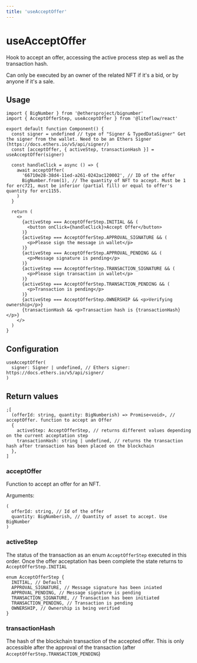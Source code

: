 ```yaml
---
title: 'useAcceptOffer'
---
```


# useAcceptOffer

Hook to accept an offer, accessing the active process step as well as the transaction hash.

Can only be executed by an owner of the related NFT if it's a bid, or by anyone if it's a sale.

## Usage

```tsx
import { BigNumber } from '@ethersproject/bignumber'
import { AcceptOfferStep, useAcceptOffer } from '@liteflow/react'

export default function Component() {
  const signer = undefined // type of "Signer & TypedDataSigner" Get the signer from the wallet. Need to be an Ethers Signer (https://docs.ethers.io/v5/api/signer/)
  const [acceptOffer, { activeStep, transactionHash }] = useAcceptOffer(signer)

  const handleClick = async () => {
    await acceptOffer(
      '66710e28-38d4-11ed-a261-0242ac120002', // ID of the offer
      BigNumber.from(1), // The quantity of NFT to accept. Must be 1 for erc721, must be inferior (partial fill) or equal to offer's quantity for erc1155.
    )
  }

  return (
    <>
      {activeStep === AcceptOfferStep.INITIAL && (
        <button onClick={handleClick}>Accept Offer</button>
      )}
      {activeStep === AcceptOfferStep.APPROVAL_SIGNATURE && (
        <p>Please sign the message in wallet</p>
      )}
      {activeStep === AcceptOfferStep.APPROVAL_PENDING && (
        <p>Message signature is pending</p>
      )}
      {activeStep === AcceptOfferStep.TRANSACTION_SIGNATURE && (
        <p>Please sign transaction in wallet</p>
      )}
      {activeStep === AcceptOfferStep.TRANSACTION_PENDING && (
        <p>Transaction is pending</p>
      )}
      {activeStep === AcceptOfferStep.OWNERSHIP && <p>Verifying ownership</p>}
      {transactionHash && <p>Transaction hash is {transactionHash}</p>}
    </>
  )
}
```

## Configuration

```tsx
useAcceptOffer(
  signer: Signer | undefined, // Ethers signer: https://docs.ethers.io/v5/api/signer/
)
```

## Return values

```tsx
;[
  (offerId: string, quantity: BigNumberish) => Promise<void>, // acceptOffer. function to accept an Offer
  {
    activeStep: AcceptOfferStep, // returns different values depending on the current acceptation step
    transactionHash: string | undefined, // returns the transaction hash after transaction has been placed on the blockchain
  },
]
```

### acceptOffer

Function to accept an offer for an NFT.

Arguments:

```tsx
(
  offerId: string, // Id of the offer
  quantity: BigNumberish, // Quantity of asset to accept. Use BigNumber
)
```

### activeStep

The status of the transaction as an enum `AcceptOfferStep` executed in this order. Once the offer acceptation has been complete the state returns to `AcceptOfferStep.INITIAL`

```tsx
enum AcceptOfferStep {
  INITIAL, // Default
  APPROVAL_SIGNATURE, // Message signature has been iniated
  APPROVAL_PENDING, // Message signature is pending
  TRANSACTION_SIGNATURE, // Transaction has been initiated
  TRANSACTION_PENDING, // Transaction is pending
  OWNERSHIP, // Ownership is being verified
}
```

### transactionHash

The hash of the blockchain transaction of the accepted offer. This is only accessible after the approval of the transaction (after `AcceptOfferStep.TRANSACTION_PENDING`)
